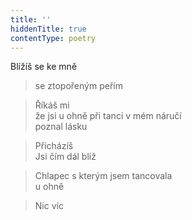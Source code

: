 ```yaml
---
title: ''
hiddenTitle: true
contentType: poetry
---
```


>   

>   

Blížíš se ke mně

> se ztopořeným peřím

> Říkáš mi  
> že jsi u ohně při tanci v mém náručí  
> poznal lásku

> Přicházíš  
> Jsi čím dál blíž

> Chlapec s kterým jsem tancovala  
> u ohně

> Nic víc
